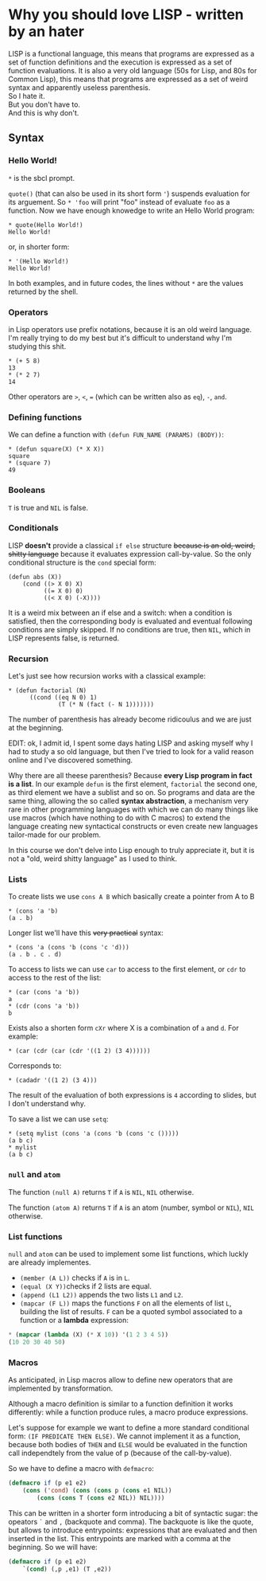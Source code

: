 # Why you should love LISP - written by an hater

LISP is a functional language, this means that programs are expressed as a set of function definitions and the execution is expressed as a set of function evaluations.
It is also a very old language (50s for Lisp, and 80s for Common Lisp), this means that programs are expressed as a set of weird syntax and apparently useless parenthesis.  
So I hate it.  
But you don't have to.  
And this is why don't.

## Syntax

### Hello World!

`*` is the sbcl prompt.

`quote()` (that can also be used in its short form `'`) suspends evaluation for its arguement. So `* 'foo` will print "foo" instead of evaluate `foo` as a function. Now we have enough knowedge to write an Hello World program:

```LISP
* quote(Hello World!)
Hello World!
```

or, in shorter form:

```LISP
* '(Hello World!)
Hello World!
```

In both examples, and in future codes, the lines without `*` are the values returned by the shell.

### Operators

in Lisp operators use prefix notations, because it is an old weird language. I'm really trying to do my best but it's difficult to understand why I'm studying this shit.

```Lisp
* (+ 5 8)
13
* (* 2 7)
14
```

Other operators are `>`, `<`, `=` (which can be written also as `eq`), `-`, `and`.

### Defining functions

We can define a function with `(defun FUN_NAME (PARAMS) (BODY))`:

```LISP
* (defun square(X) (* X X))
square
* (square 7)
49
```

### Booleans

`T` is true and `NIL` is false.

### Conditionals

LISP **doesn't** provide a classical `if else` structure ~~because is an old, weird, shitty language~~ because it evaluates expression call-by-value. So the only conditional structure is the `cond` special form:

```Lisp
(defun abs (X))
    (cond ((> X 0) X)
          ((= X 0) 0)
          ((< X 0) (-X))))
```
It is a weird mix between an if else and a switch: when a condition is satisfied, then the corresponding body is evaluated and eventual following conditions are simply skipped. If no conditions are true, then `NIL`, which in LISP represents false, is returned.

### Recursion

Let's just see how recursion works with a classical example:

```Lisp
* (defun factorial (N)
      ((cond ((eq N 0) 1)
              (T (* N (fact (- N 1)))))))
```

The number of parenthesis has already become ridicoulus and we are just at the beginning.

EDIT: ok, I admit id, I spent some days hating LISP and asking myself why I had to study a so old language, but then I've tried to look for a valid reason online and I've discovered something.

Why there are all theese parenthesis? Because **every Lisp program in fact is a list**. In our example `defun` is the first element, `factorial` the second one, as third element we have a sublist and so on. So programs and data are the same thing, allowing the so called **syntax abstraction**, a mechanism very rare in other programming languages with which we can do many things like use macros (which have nothing to do with C macros) to extend the language creating new syntactical constructs or even create new languages tailor-made for our problem. 

In this course we don't delve into Lisp enough to truly appreciate it, but it is not a "old, weird shitty language" as I used to think.

### Lists

To create lists we use `cons A B` which basically create a pointer from A to B

```Lisp
* (cons 'a 'b)
(a . b)
```

Longer list we'll have this ~~very practical~~ syntax:

```Lisp 
* (cons 'a (cons 'b (cons 'c 'd)))
(a . b . c . d)
```

To access to lists we can use `car` to access to the first element, or `cdr` to access to the rest of the list:

```Lisp
* (car (cons 'a 'b))
a
* (cdr (cons 'a 'b))
b
```

Exists also a shorten form `cXr` where X is a combination of `a` and `d`. For example:

```Lisp
* (car (cdr (car (cdr '((1 2) (3 4))))))
```

Corresponds to:

```Lisp
* (cadadr '((1 2) (3 4)))
```

The result of the evaluation of both expressions is `4` according to slides, but I don't understand why.

To save a list we can use `setq`:

```Lisp
* (setq mylist (cons 'a (cons 'b (cons 'c ()))))
(a b c)
* mylist
(a b c)
```

### `null` and `atom`

The function `(null A)` returns `T` if `A` is `NIL`, `NIL` otherwise.

The function `(atom A)` returns `T` if `A` is an atom (number, symbol or `NIL`), `NIL` otherwise.

### List functions

`null` and `atom` can be used to implement some list functions, which luckly are already implementes.

 - `(member (A L))` checks if `A` is in `L`.
 - `(equal (X Y))`checks if 2 lists are equal.
 - `(append (L1 L2))` appends the two lists `L1` and `L2`.
 - `(mapcar (F L))` maps the functions `F` on all the elements of list `L`, building the list of results. `F` can be a quoted symbol associated to a function or a **lambda** expression:

```lisp
* (mapcar (lambda (X) (* X 10)) '(1 2 3 4 5))
(10 20 30 40 50)
```

### Macros

As anticipated, in Lisp macros allow to define new operators that are implemented by transformation.

Although a macro definition is similar to a function definition it works differently: while a function produce rules, a macro produce expressions.

Let's suppose for example we want to define a more standard conditional form: `(IF PREDICATE THEN ELSE)`.
We cannot implement it as a function, because both bodies of `THEN` and `ELSE` would be evaluated in the function call independtely from the value of p (because of the call-by-value).

So we have to define a macro with `defmacro`:

```lisp
(defmacro if (p e1 e2)
    (cons ('cond) (cons (cons p (cons e1 NIL))
        (cons (cons T (cons e2 NIL)) NIL))))
```

This can be written in a shorter form introducing a bit of syntactic sugar: the opeators `` ` `` and `,` (backquote and comma). The backquote is like the quote, but allows to introduce entrypoints: expressions that are evaluated and then inserted in the list. This entrypoints are marked with a comma at the beginning. So we will have:

```lisp
(defmacro if (p e1 e2)
    `(cond) (,p ,e1) (T ,e2))
```
